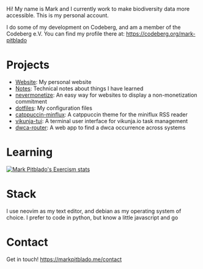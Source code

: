 Hi! My name is Mark and I currently work to make biodiversity data more accessible. This is my personal account.

I do some of my development on Codeberg, and am a member of the Codeberg e.V. You can find my profile there at: https://codeberg.org/mark-pitblado

# Projects

- [Website](https://markpitblado.me): My personal website
- [Notes](https://notes.markpitblado.me): Technical notes about things I have learned
- [nevermonetize](https://nevermonetize.com): An easy way for websites to display a non-monetization commitment
- [dotfiles](https://codeberg.org/mark-pitblado/dotfiles): My configuration files
- [catppuccin-minflux](https://github.com/catppuccin/miniflux): A catppuccin theme for the miniflux RSS reader
- [vikunja-tui](https://github.com/mark-pitblado/vikunja-tui): A terminal user interface for vikunja.io task management
- [dwca-router](https://github.com/mark-pitblado/dwca-router): A web app to find a dwca occurrence across systems

# Learning

[![Mark Pitblado's Exercism stats](https://exercism-badges.vercel.app/api?username=mark-pitblado&title_color=f9e2af&text_color=cdd6f4&bg_color=1e1e2e)](https://exercism.io/profiles/mark-pitblado)

# Stack

I use neovim as my text editor, and debian as my operating system of choice. I prefer to code in python, but know a little javascript and go

# Contact

Get in touch! https://markpitblado.me/contact

